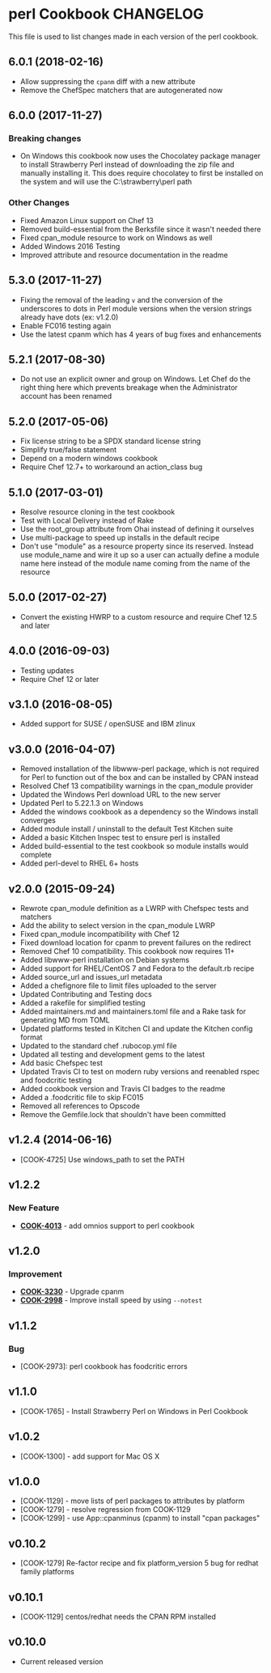 # perl Cookbook CHANGELOG

This file is used to list changes made in each version of the perl cookbook.

## 6.0.1 (2018-02-16)

- Allow suppressing the `cpanm` diff with a new attribute
- Remove the ChefSpec matchers that are autogenerated now

## 6.0.0 (2017-11-27)

### Breaking changes

- On Windows this cookbook now uses the Chocolatey package manager to install Strawberry Perl instead of downloading the zip file and manually installing it. This does require chocolatey to first be installed on the system and will use the C:\strawberry\perl path

### Other Changes

- Fixed Amazon Linux support on Chef 13
- Removed build-essential from the Berksfile since it wasn't needed there
- Fixed cpan_module resource to work on Windows as well
- Added Windows 2016 Testing
- Improved attribute and resource documentation in the readme

## 5.3.0 (2017-11-27)

- Fixing the removal of the leading `v` and the conversion of the underscores to dots in Perl module versions when the version strings already have dots (ex: v1.2.0)
- Enable FC016 testing again
- Use the latest cpanm which has 4 years of bug fixes and enhancements

## 5.2.1 (2017-08-30)

- Do not use an explicit owner and group on Windows. Let Chef do the right thing here which prevents breakage when the Administrator account has been renamed

## 5.2.0 (2017-05-06)

- Fix license string to be a SPDX standard license string
- Simplify true/false statement
- Depend on a modern windows cookbook
- Require Chef 12.7+ to workaround an action_class bug

## 5.1.0 (2017-03-01)

- Resolve resource cloning in the test cookbook
- Test with Local Delivery instead of Rake
- Use the root_group attribute from Ohai instead of defining it ourselves
- Use multi-package to speed up installs in the default recipe
- Don't use "module" as a resource property since its reserved. Instead use module_name and wire it up so a user can actually define a module name here instead of the module name coming from the name of the resource

## 5.0.0 (2017-02-27)

- Convert the existing HWRP to a custom resource and require Chef 12.5 and later

## 4.0.0 (2016-09-03)

- Testing updates
- Require Chef 12 or later

## v3.1.0 (2016-08-05)

- Added support for SUSE / openSUSE and IBM zlinux

## v3.0.0 (2016-04-07)

- Removed installation of the libwww-perl package, which is not required for Perl to function out of the box and can be installed by CPAN instead
- Resolved Chef 13 compatibility warnings in the cpan_module provider
- Updated the Windows Perl download URL to the new server
- Updated Perl to 5.22.1.3 on Windows
- Added the windows cookbook as a dependency so the Windows install converges
- Added module install / uninstall to the default Test Kitchen suite
- Added a basic Kitchen Inspec test to ensure perl is installed
- Added build-essential to the test cookbook so module installs would complete
- Added perl-devel to RHEL 6+ hosts

## v2.0.0 (2015-09-24)

- Rewrote cpan_module definition as a LWRP with Chefspec tests and matchers
- Add the ability to select version in the cpan_module LWRP
- Fixed cpan_module incompatibility with Chef 12
- Fixed download location for cpanm to prevent failures on the redirect
- Removed Chef 10 compatibility. This cookbook now requires 11+
- Added libwww-perl installation on Debian systems
- Added support for RHEL/CentOS 7 and Fedora to the default.rb recipe
- Added source_url and issues_url metadata
- Added a chefignore file to limit files uploaded to the server
- Updated Contributing and Testing docs
- Added a rakefile for simplified testing
- Added maintainers.md and maintainers.toml file and a Rake task for generating MD from TOML
- Updated platforms tested in Kitchen CI and update the Kitchen config format
- Updated to the standard chef .rubocop.yml file
- Updated all testing and development gems to the latest
- Add basic Chefspec test
- Updated Travis CI to test on modern ruby versions and reenabled rspec and foodcritic testing
- Added cookbook version and Travis CI badges to the readme
- Added a .foodcritic file to skip FC015
- Removed all references to Opscode
- Remove the Gemfile.lock that shouldn't have been committed

## v1.2.4 (2014-06-16)

- [COOK-4725] Use windows_path to set the PATH

## v1.2.2

### New Feature

- **[COOK-4013](https://tickets.chef.io/browse/COOK-4013)** - add omnios support to perl cookbook

## v1.2.0

### Improvement

- **[COOK-3230](https://tickets.chef.io/browse/COOK-3230)** - Upgrade cpanm
- **[COOK-2998](https://tickets.chef.io/browse/COOK-2998)** - Improve install speed by using `--notest`

## v1.1.2

### Bug

- [COOK-2973]: perl cookbook has foodcritic errors

## v1.1.0

- [COOK-1765] - Install Strawberry Perl on Windows in Perl Cookbook

## v1.0.2

- [COOK-1300] - add support for Mac OS X

## v1.0.0

- [COOK-1129] - move lists of perl packages to attributes by platform
- [COOK-1279] - resolve regression from COOK-1129
- [COOK-1299] - use App::cpanminus (cpanm) to install "cpan packages"

## v0.10.2

- [COOK-1279] Re-factor recipe and fix platform_version 5 bug for redhat family platforms

## v0.10.1

- [COOK-1129] centos/redhat needs the CPAN RPM installed

## v0.10.0

- Current released version
